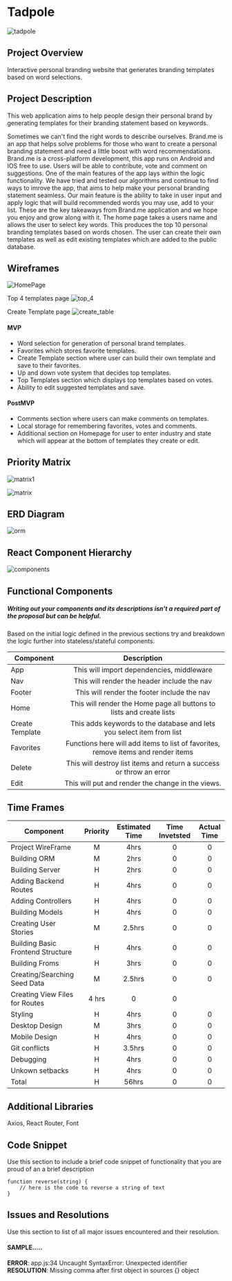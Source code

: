 # Tadpole
![tadpole](https://media.giphy.com/media/3o6fJh1uKQDy3eUQec/giphy.gif)

## Project Overview
 Interactive personal branding website that generates branding templates based on word selections. 

## Project Description
This web application aims to help people design their personal brand by generating templates for their branding statement based on keywords.

Sometimes we can't find the right words to describe ourselves. Brand.me is an app that helps solve problems for those who want to create a personal branding statement and need a little boost with word recommendations. Brand.me is a cross-platform development, this app runs on Android and IOS free to use. Users will be able to contribute, vote and comment on suggestions. One of the main features of the app lays within the logic functionality. We have tried and tested our algorithms and continue to find ways to imrove the app, that aims to help make your personal branding statement seamless. Our main feature is the ability to take in user input and apply logic that will build recommended words you may use, add to your list. These are the key takeaways from Brand.me application and we hope you enjoy and grow along with it. The home page takes a users name and allows the user to select key words. This produces the top 10 personal branding templates based on words chosen. The user can create their own templates as well as edit existing templates which are added to the public database.

## Wireframes
![HomePage](https://res.cloudinary.com/dqjtq6a2x/image/upload/v1571498674/WireFrame/IMG_20191019_110652_hi8vea.jpg)

Top 4 templates page 
![top_4](https://res.cloudinary.com/dqjtq6a2x/image/upload/v1571498675/WireFrame/IMG_20191019_110656_aumh3e.jpg)

Create Template page
![create_table](https://res.cloudinary.com/dqjtq6a2x/image/upload/v1571498675/WireFrame/IMG_20191019_110700_jrihrs.jpg)

#### MVP 

 - Word selection for generation of personal brand templates.
 - Favorites which stores favorite templates.
 - Create Template section where user can build their own template and save to 	   their favorites. 
 - Up and down vote system that decides top templates.
 - Top Templates section which displays top templates based on votes.
 - Ability to edit suggested templates and save.

#### PostMVP 

- Comments section where users can make comments on templates. 
- Local storage for remembering favorites, votes and comments.
- Additional section on Homepage for user to enter industry and state which will   appear at the bottom of templates they create or edit.

## Priority Matrix

![matrix1](https://res.cloudinary.com/dqjtq6a2x/image/upload/v1571582466/Priority%20Matrix/IMG_20191018_153601_mehtgh.jpg)

![matrix](https://res.cloudinary.com/dqjtq6a2x/image/upload/v1571582467/Priority%20Matrix/IMG_20191018_153554_zddojk.jpg)

## ERD Diagram

![orm](https://res.cloudinary.com/drdk7a56d/image/upload/v1571663027/Project%203/IMG_3627_l8evo6.heic)

## React Component Hierarchy

![components](https://res.cloudinary.com/dqjtq6a2x/image/upload/v1571664234/Components/IMG_20191021_091659_pwmwhp.jpg)



## Functional Components
##### Writing out your components and its descriptions isn't a required part of the proposal but can be helpful.

Based on the initial logic defined in the previous sections try and breakdown the logic further into stateless/stateful components. 

| Component | Description | 
| --- | :---: |  
| App	 | This will import dependencies, middleware   |
| Nav | This will render the header include the nav | 
| Footer | This will render the footer include the nav |
| Home | This will render the Home page	all buttons to lists and create lists|
| Create Template | This adds keywords to the database and lets you select item from list |
| Favorites | Functions here will add  items to list of favorites, remove items and render items|
| Delete | This will destroy  list items and return a success or throw an error|
|Edit | This will put and render the change in the views.


## Time Frames

| Component | Priority | Estimated Time | Time Invetsted | Actual Time |
| --- | :---: |  :---: | :---: | :---: |
| Project WireFrame | M | 4hrs | 0 | 0 |
| Building ORM | M | 2hrs | 0 | 0 |
| Building Server | H | 2hrs | 0 | 0 |
| Adding Backend Routes | H | 4hrs| 0 | 0 |
| Adding Controllers | H | 4hrs | 0 | 0 |
| Building Models | H | 4hrs| 0 | 0 |
| Creating User Stories | M | 2.5hrs | 0 | 0 |
| Building Basic Frontend Structure | H | 4hrs | 0 | 0 | 
| Building Froms | H | 3hrs | 0 | 0 |
| Creating/Searching Seed Data | M | 2.5hrs | 0 | 0 |
| Creating View Files for Routes | 4 hrs | 0 | 0 |
| Styling | H | 4hrs | 0 | 0 |
| Desktop Design | M | 3hrs | 0 | 0 | 
| Mobile Design | H | 4hrs | 0 | 0 |
| Git conflicts | H | 3.5hrs | 0 | 0 |
| Debugging | H | 4hrs | 0 | 0 |
| Unkown setbacks| H | 4hrs | 0 | 0 |
| Total | H | 56hrs| 0 | 0 |


## Additional Libraries
Axios, React Router, Font

## Code Snippet

Use this section to include a brief code snippet of functionality that you are proud of an a brief description  

```
function reverse(string) {
	// here is the code to reverse a string of text
}
```

## Issues and Resolutions
 Use this section to list of all major issues encountered and their resolution.

#### SAMPLE.....
**ERROR**: app.js:34 Uncaught SyntaxError: Unexpected identifier                                
**RESOLUTION**: Missing comma after first object in sources {} object